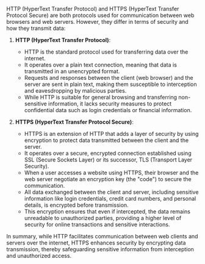 HTTP (HyperText Transfer Protocol) and HTTPS (HyperText Transfer Protocol Secure) are both protocols used for communication between web browsers and web servers. However, they differ in terms of security and how they transmit data:

1. **HTTP (HyperText Transfer Protocol)**:
   - HTTP is the standard protocol used for transferring data over the internet.
   - It operates over a plain text connection, meaning that data is transmitted in an unencrypted format.
   - Requests and responses between the client (web browser) and the server are sent in plain text, making them susceptible to interception and eavesdropping by malicious parties.
   - While HTTP is suitable for general browsing and transferring non-sensitive information, it lacks security measures to protect confidential data such as login credentials or financial information.

2. **HTTPS (HyperText Transfer Protocol Secure)**:
   - HTTPS is an extension of HTTP that adds a layer of security by using encryption to protect data transmitted between the client and the server.
   - It operates over a secure, encrypted connection established using SSL (Secure Sockets Layer) or its successor, TLS (Transport Layer Security).
   - When a user accesses a website using HTTPS, their browser and the web server negotiate an encryption key (the "code") to secure the communication.
   - All data exchanged between the client and server, including sensitive information like login credentials, credit card numbers, and personal details, is encrypted before transmission.
   - This encryption ensures that even if intercepted, the data remains unreadable to unauthorized parties, providing a higher level of security for online transactions and sensitive interactions.

In summary, while HTTP facilitates communication between web clients and servers over the internet, HTTPS enhances security by encrypting data transmission, thereby safeguarding sensitive information from interception and unauthorized access.